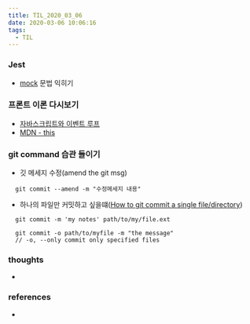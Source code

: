 ```yaml
---
title: TIL_2020_03_06
date: 2020-03-06 10:06:16
tags:
  - TIL
---
```


### Jest
- [mock](https:///www.daleseo.com/jest-fn-spy-on) 문법 익히기



### 프론트 이론 다시보기
- [자바스크립트와 이벤트 루프](https://meetup.toast.com/posts/89)
- [MDN - this](https://developer.mozilla.org/ko/docs/Web/JavaScript/Reference/Operators/this)


### git command 습관 들이기
- 깃 메세지 수정(amend the git msg)
```text
  git commit --amend -m "수정메세지 내용"
```

- 하나의 파일만 커밋하고 싶을떄([How to git commit a single file/directory](https://stackoverflow.com/questions/8795097/how-to-git-commit-a-single-file-directory))
```text
  git commit -m 'my notes' path/to/my/file.ext
  
  git commit -o path/to/myfile -m "the message"
  // -o, --only commit only specified files
```


### thoughts
-


### references
- 
